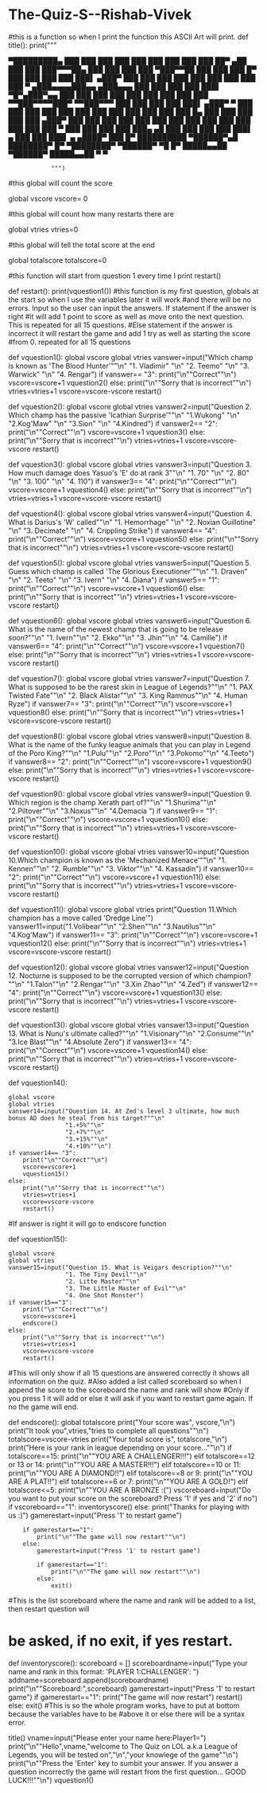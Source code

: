 # The-Quiz-S--Rishab-Vivek
#this is a function so when I print the function this ASCII Art will print.
def title():
    print("""




 ▀█████████▄   ███    ███     ███    ███     ███    ███  ███    ███ ███  ██▀     ▄██     ███    ███ ███▀▀▀██▄     ███       ███    ███ ███
   ▀███▀▀██   ███    ███     ███    █▀      ███    ███  ███    ███ ███▌       ▄███▀     ███    ███ ███   ███     ███       ███    ███ ███
    ███   ▀  ▄███▄▄▄▄███▄▄  ▄███▄▄▄         ███    ███  ███    ███ ███▌  ▀█▀▄███▀▄▄     ███    ███ ███   ███     ███       ███    ███ ███
    ███     ▀▀███▀▀▀▀███▀  ▀▀███▀▀▀         ███    ███  ███    ███ ███▌   ▄███▀   ▀     ███    ███ ███   ███     ███       ███    ███ ███
    ███       ███    ███     ███    █▄      ███    ███  ███    ███ ███  ▄███▀           ███    ███ ███   ███     ███       ███    ███ ███
    ███       ███    ███     ███    ███     ███  ▀ ███  ███    ███ ███  ███▄     ▄█     ███    ███ ███   ███     ███▌    ▄ ███    ███ ███▌    ▄
   ▄████▀     ███    █▀      ██████████      ▀██████▀▄█ ████████▀  █▀    ▀████████▀      ▀██████▀   ▀█   █▀      █████▄▄██  ▀██████▀  █████▄▄██
                                                                                                                 ▀                    ▀




                """)

#this global will count the score

global vscore
vscore= 0

#this global will count how many restarts there are

global vtries
vtries=0

#this global will tell the total score at the end

global totalscore
totalscore=0

#this function will start from question 1 every time I print restart()

def restart():
     print(vquestion1())
#this function is my first question, globals at the start so when I use the variables later it will work
#and there will be no errors. Input so the user can input the answers. If statement if the answer is right
#it will add 1 point to score as well as move onto the next question. This is repeated for all 15 questions.
#Else statement if the answer is incorrect it will restart the game and add 1 try as well as starting the score
#from 0. repeated for all 15 questions

def vquestion1():
    global vscore
    global vtries
    vanswer=input("Which champ is known as 'The Blood Hunter'""\n"
                    "1. Vladimir" "\n"
                    "2. Teemo" "\n"
                    "3. Warwick" "\n"
                    "4. Rengar")
    if vanswer== "3":
        print("\n""Correct""\n")
        vscore=vscore+1
        vquestion2()
    else:
        print("\n""Sorry that is incorrect""\n")
        vtries=vtries+1
        vscore=vscore-vscore
        restart()


def vquestion2():
    global vscore
    global vtries
    vanswer2=input("Question 2. Which champ has the passive 'Icathian Surprise'""\n"
                    "1.Wukong" "\n"
                    "2.Kog'Maw" "\n"
                    "3.Sion" "\n"
                    "4.Kindred")
    if vanswer2== "2":
        print("\n""Correct""\n")
        vscore=vscore+1
        vquestion3()
    else:
        print("\n""Sorry that is incorrect""\n")
        vtries=vtries+1
        vscore=vscore-vscore
        restart()

def vquestion3():
    global vscore
    global vtries
    vanswer3=input("Question 3. How much damage does Yasuo's 'E' do at rank 3""\n"
                    "1. 70" "\n"
                    "2. 80" "\n"
                    "3. 100" "\n"
                    "4. 110")
    if vanswer3== "4":
        print("\n""Correct""\n")
        vscore=vscore+1
        vquestion4()
    else:
        print("\n""Sorry that is incorrect""\n")
        vtries=vtries+1
        vscore=vscore-vscore
        restart()

def vquestion4():
    global vscore
    global vtries
    vanswer4=input("Question 4. What is Darius's 'W' called""\n"
                    "1. Hemorrhage" "\n"
                    "2. Noxian Guillotine" "\n"
                    "3. Decimate" "\n"
                    "4. Crippling Strike")
    if vanswer4== "4":
        print("\n""Correct""\n")
        vscore=vscore+1
        vquestion5()
    else:
        print("\n""Sorry that is incorrect""\n")
        vtries=vtries+1
        vscore=vscore-vscore
        restart()

def vquestion5():
    global vscore
    global vtries
    vanswer5=input("Question 5. Guess which champ is called 'The Glorious Executioner'""\n"
                    "1. Draven" "\n"
                    "2. Teeto" "\n"
                    "3. Ivern" "\n"
                    "4. Diana")
    if vanswer5== "1":
        print("\n""Correct""\n")
        vscore=vscore+1
        vquestion6()
    else:
        print("\n""Sorry that is incorrect""\n")
        vtries=vtries+1
        vscore=vscore-vscore
        restart()

def vquestion6():
    global vscore
    global vtries
    vanswer6=input("Question 6. What is the name of the newest champ that is going to be release soon?""\n"
                    "1. Ivern""\n"
                    "2. Ekko""\n"
                    "3. Jhin""\n"
                    "4. Camille")
    if vanswer6== "4":
        print("\n""Correct""\n")
        vscore=vscore+1
        vquestion7()
    else:
        print("\n""Sorry that is incorrect""\n")
        vtries=vtries+1
        vscore=vscore-vscore
        restart()

def vquestion7():
    global vscore
    global vtries
    vanswer7=input("Question 7. What is supposed to be the rarest skin in League of Legends?""\n"
                   "1. PAX Twisted Fate""\n"
                   "2. Black Alistar""\n"
                   "3. King Rammus""\n"
                   "4. Human Ryze")
    if vanswer7== "3":
        print("\n""Correct""\n")
        vscore=vscore+1
        vquestion8()
    else:
        print("\n""Sorry that is incorrect""\n")
        vtries=vtries+1
        vscore=vscore-vscore
        restart()

def vquestion8():
    global vscore
    global vtries
    vanswer8=input("Question 8. What is the name of the funky league animals that you can play in Legend of the Poro King?""\n"
                    "1.Pulu""\n"
                    "2.Poro""\n"
                    "3.Pokomo""\n"
                    "4.Teeto")
    if vanswer8== "2":
        print("\n""Correct""\n")
        vscore=vscore+1
        vquestion9()
    else:
        print("\n""Sorry that is incorrect""\n")
        vtries=vtries+1
        vscore=vscore-vscore
        restart()


def vquestion9():
    global vscore
    global vtries
    vanswer9=input("Question 9. Which region is the champ Xerath part of?""\n"
                    "1.Shurima""\n"
                    "2.Piltover""\n"
                    "3.Noxus""\n"
                    "4.Demacia ")
    if vanswer9== "1":
        print("\n""Correct""\n")
        vscore=vscore+1
        vquestion10()
    else:
        print("\n""Sorry that is incorrect""\n")
        vtries=vtries+1
        vscore=vscore-vscore
        restart()



def vquestion10():
    global vscore
    global vtries
    vanswer10=input("Question 10.Which champion is known as the 'Mechanized Menace'""\n"
                    "1. Kennen""\n"
                    "2. Rumble""\n"
                    "3. Viktor""\n"
                    "4. Kassadin")
    if vanswer10== "2":
        print("\n""Correct""\n")
        vscore=vscore+1
        vquestion11()
    else:
        print("\n""Sorry that is incorrect""\n")
        vtries=vtries+1
        vscore=vscore-vscore
        restart()

def vquestion11():
    global vscore
    global vtries
    print("Question 11.Which champion has a move called 'Dredge Line'")
    vanswer11=input("1.Volibear""\n"
                    "2.Shen""\n"
                    "3.Nautilus""\n"
                    "4.Kog'Maw")
    if vanswer11== "3":
        print("\n""Correct""\n")
        vscore=vscore+1
        vquestion12()
    else:
        print("\n""Sorry that is incorrect""\n")
        vtries=vtries+1
        vscore=vscore-vscore
        restart()

def vquestion12():
    global vscore
    global vtries
    vanswer12=input("Question 12. Nocturne is supposed to be the corrupted version of which champion? ""\n"
                    "1.Talon""\n"
                    "2.Rengar""\n"
                    "3.Xin Zhao""\n"
                    "4.Zed")
    if vanswer12== "4":
        print("\n""Correct""\n")
        vscore=vscore+1
        vquestion13()
    else:
        print("\n""Sorry that is incorrect""\n")
        vtries=vtries+1
        vscore=vscore-vscore
        restart()

def vquestion13():
    global vscore
    global vtries
    vanswer13=input("Question 13. What is Nunu's ultimate called?""\n"
                    "1.Visionary""\n"
                    "2.Consume""\n"
                    "3.Ice Blast""\n"
                    "4.Absolute Zero")
    if vanswer13== "4":
        print("\n""Correct""\n")
        vscore=vscore+1
        vquestion14()
    else:
        print("\n""Sorry that is incorrect""\n")
        vtries=vtries+1
        vscore=vscore-vscore
        restart()

def vquestion14():

    global vscore
    global vtries
    vanswer14=input("Question 14. At Zed's level 3 ultimate, how much bonus AD does he steal from his target?""\n"
                    "1.+5%""\n"
                    "2.+7%""\n"
                    "3.+15%""\n"
                    "4.+10%""\n")
    if vanswer14== "3":
        print("\n""Correct""\n")
        vscore=vscore+1
        vquestion15()
    else:
        print("\n""Sorry that is incorrect""\n")
        vtries=vtries+1
        vscore=vscore-vscore
        restart()

#If answer is right it will go to endscore function

def vquestion15():

    global vscore
    global vtries
    vanswer15=input("Question 15. What is Veigars description?""\n"
                    "1. The Tiny Devil""\n"
                    "2. Litte Master""\n"
                    "3. The Little Master of Evil""\n"
                    "4. One Shot Monster")
    if vanswer15=="3":
        print("\n""Correct""\n")
        vscore=vscore+1
        endscore()
    else:
        print("\n""Sorry that is incorrect""\n")
        vtries=vtries+1
        vscore=vscore-vscore
        restart()

#This will only show if all 15 questions are answered correctly it shows all information on the quiz.
#Also added a list called scoreboard so when I append the score to the scoreboard the name and rank will show
#Only if you press 1 it will add or else it will ask if you want to restart game again. If no the game will end.

def endscore():
    global totalscore
    print("Your score was", vscore,"\n")
    print("It took you",vtries,"tries to complete all questions""\n")
    totalscore=vscore-vtries
    print("Your total score is", totalscore,"\n")
    print("Here is your rank in league depending on your score...""\n")
    if totalscore==15:
        print("\n""YOU ARE A CHALLENGER!!!")
    elif totalscore==12 or 13 or 14:
        print("\n""YOU ARE A MASTER!!!")
    elif totalscore==10 or 11:
        print("\n""YOU ARE A DIAMOND!!")
    elif totalscore==8 or 9:
        print("\n""YOU ARE A PLAT!!")
    elif totalscore==6 or 7:
        print("\n""YOU ARE A GOLD!")
    elif totalscore<=5:
        print("\n""YOU ARE A BRONZE :(")
    vscoreboard=input("Do you want to put your score on the scoreboard? Press '1' if yes and '2' if no")
    if vscoreboard=="1":
        inventoryscore()
    else:
        print("Thanks for playing with us :)")
        gamerestart=input("Press '1' to restart game")

        if gamerestart=="1":
            print("\n""The game will now restart""\n")
        else:
            gamerestart=input("Press '1' to restart game")

            if gamerestart=="1":
                print("\n""The game will now restart""\n")
            else:
                exit()

#This is the list scoreboard where the name and rank will be added to a list, then restart question will
# be asked, if no exit, if yes restart.

def inventoryscore():
    scoreboard = []
    scoreboardname=input("Type your name and rank in this format: 'PLAYER 1:CHALLENGER': ")
    addname=scoreboard.append(scoreboardname)
    print("\n""Scoreboard:",scoreboard)
    gamerestart=input("Press '1' to restart game")
    if gamerestart=="1":
        print("The game will now restart")
        restart()
    else:
        exit()
#This is so the whole program works, have to put at bottom because the variables have to be
#above it or else there will be a syntax error.

title()
vname=input("Please enter your name here:Player1=")
print("\n""Hello",vname,"welcome to The Quiz on LOL a.k.a League of Legends, you will be tested on","\n","your knowlege of the game""\n")
print("\n""Press the 'Enter' key to sumbit your answer. If you answer a question incorrectly the game will restart from the first question... GOOD LUCK!!!""\n")
vquestion1()
